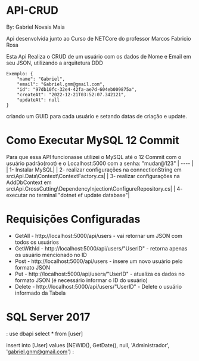 # API-CRUD

By: Gabriel Novais Maia

Api desenvolvida junto ao Curso de NETCore do professor Marcos Fabricio Rosa

Esta Api Realiza o CRUD de um usuário com os dados de Nome e Email em seu JSON, utilizando a arquitetura DDD
  
	Exemplo: {
        "name": "Gabriel",
        "email": "Gabriel.gnm@gmail.com",
        "id": "97db10fc-32e4-42fa-ae7d-604eb009875a",
        "createAt": "2022-12-21T03:52:07.342121",
        "updateAt": null
    }
		
 
criando um GUID para cada usuário e setando datas de criação e update.

# Como Executar MySQL 12 Commit

Para que essa API funcionasse utilizei o MySQL até o 12 Commit com o usuário padrão(root) e o Localhost:5000 com a senha: "mudar@123"
  |  ----   |
  | 1- Instalar MySQL|
  | 2- realizar configurações na connectionString em src\Api.Data\Context\ContextFactory.cs|
  | 3- realizar configurações na AddDbContext em src\Api.CrossCutting\DependencyInjection\ConfigureRepository.cs|
  | 4- executar no terminal "dotnet ef update database"|
  
# Requisições Configuradas

  * GetAll - http://localhost:5000/api/users - vai retornar um JSON com todos os usuários
  * GetWithId - http://localhost:5000/api/users/"UserID" - retorna apenas os usuário mencionado no ID
  * Post - http://localhost:5000/api/users - insere um novo usuário pelo formato JSON
  * Put - http://localhost:5000/api/users/"UserID" - atualiza os dados no formato JSON (é necessário informar o ID do usuário)
  * Delete - http://localhost:5000/api/users/"UserID" - Delete o usuário informado da Tabela

# SQL Server 2017
  :
use dbapi
select * from [user]

insert into [User] values (NEWID(), GetDate(), null, 'Administrador', 'gabriel.gnm@gmail.com')
  :
